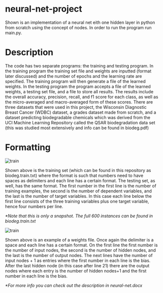 # neural-net-project

Shown is an implementation of a neural net eith one hidden layer in python from scratch using the concept of nodes. In order to run the program run main.py.

<h1>Description</h1>

The code has two separate programs: the training and testing program. 
In the training program the training set file and weights are inputted (format later discussed) and the number of epochs and the learning rate are specified. The training program will then generate a file of the learned weights.
In the testing program the program accepts a file of the learned weights, a testing set file, and a file to store all results. The results include the overall accuracy, precision, recall, and f1 score for each class, as well as the micro-averaged and macro-averaged form of these scores.
There are three datasets that were used in this project, the Wisconsin Diagnostic Breast Cancer (WDBC) dataset, a grades dataset made from scratch, and a dataset predicting biodegradable chemicals which was derived from the UCI Machine Learning Repository called the QSAR biodegradation data set (this was studied most extensively and info can be found in biodeg.pdf) 

<h1>Formatting</h1>

![train](https://user-images.githubusercontent.com/59486373/103460591-645d7400-4ce5-11eb-8daf-d0650cf8f5d1.png)

Shown above is the training set (which can be found in this repository as biodeg.train.txt) where the format is such that numbers need to have spaces as delimiters and each line has a certain format. The testing set, as well, has the same format. The first number in the first line is the number of training examples, the second is the number of dependent variables, and the last is the number of target variables. In this case each line below the first line consists of the three training variables plus one target variable, hence four numbers per line.

<i>*Note that this is only a snapshot. The full 600 instances can be found in biodeg.train.txt</i>

![train](https://user-images.githubusercontent.com/59486373/103460890-0c743c80-4ce8-11eb-9701-bfe5c1ce5690.png)

Shown above is an example of a weights file. Once again the delimiter is a space and each line has a certain format. On the first line the first number is the number of input nodes, the second is the number of hidden nodes, and the last is the number of output nodes. The next lines have the number of input nodes + 1 as entries where the first number in each line is the bias. After the last hidden node (in this case after line 21) there are the output nodes where each entry is the number of hidden nodes+1 and the first number in each line is the bias. 

<i>*For more info you can check out the description in neural-net.docx</i>
